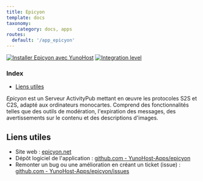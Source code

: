 ```yaml
---
title: Epicyon
template: docs
taxonomy:
    category: docs, apps
routes:
  default: '/app_epicyon'
---
```


[![Installer Epicyon avec YunoHost](https://install-app.yunohost.org/install-with-yunohost.svg)](https://install-app.yunohost.org/?app=epicyon) [![Integration level](https://dash.yunohost.org/integration/epicyon.svg)](https://dash.yunohost.org/appci/app/epicyon)

### Index

- [Liens utiles](#liens-utiles)

*Epicyon* est un Serveur ActivityPub mettant en œuvre les protocoles S2S et C2S, adapté aux ordinateurs monocartes. Comprend des fonctionnalités telles que des outils de modération, l'expiration des messages, des avertissements sur le contenu et des descriptions d'images.

## Liens utiles

+ Site web : [epicyon.net](https://epicyon.net/)
+ Dépôt logiciel de l'application : [github.com - YunoHost-Apps/epicyon](https://github.com/YunoHost-Apps/epicyon_ynh)
+ Remonter un bug ou une amélioration en créant un ticket (issue) : [github.com - YunoHost-Apps/epicyon/issues](https://github.com/YunoHost-Apps/epicyon_ynh/issues)

